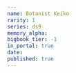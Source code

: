```yaml
---
name: Botanist Keiko
rarity: 1
series: ds9
memory_alpha:
bigbook_tier: -1
in_portal: true
date:
published: true
---
```



